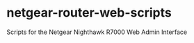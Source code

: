 netgear-router-web-scripts
==========================

Scripts for the Netgear Nighthawk R7000 Web Admin Interface
